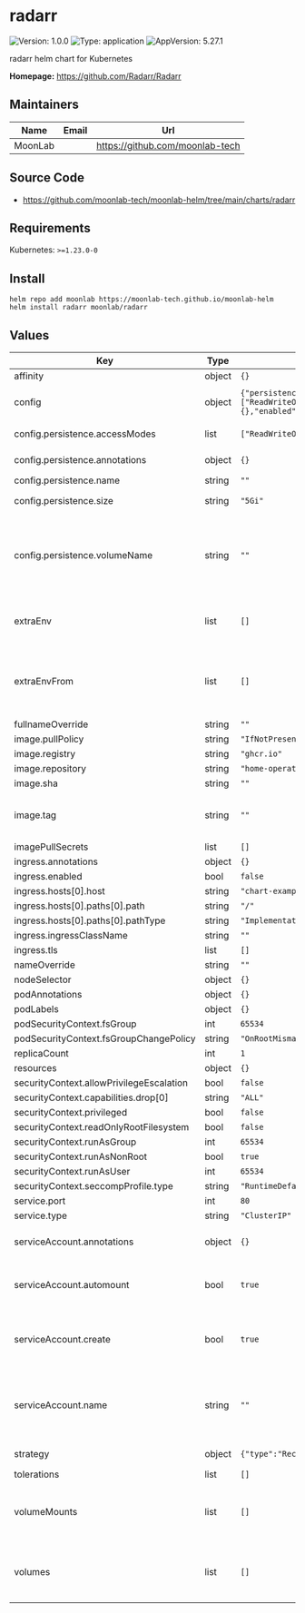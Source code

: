 # radarr

![Version: 1.0.0](https://img.shields.io/badge/Version-1.0.0-informational?style=flat-square) ![Type: application](https://img.shields.io/badge/Type-application-informational?style=flat-square) ![AppVersion: 5.27.1](https://img.shields.io/badge/AppVersion-5.27.1-informational?style=flat-square)

radarr helm chart for Kubernetes

**Homepage:** <https://github.com/Radarr/Radarr>

## Maintainers

| Name | Email | Url |
| ---- | ------ | --- |
| MoonLab |  | https://github.com/moonlab-tech |

## Source Code

* <https://github.com/moonlab-tech/moonlab-helm/tree/main/charts/radarr>

## Requirements

Kubernetes: `>=1.23.0-0`

## Install

```console
helm repo add moonlab https://moonlab-tech.github.io/moonlab-helm
helm install radarr moonlab/radarr
```

## Values

| Key | Type | Default | Description |
|-----|------|---------|-------------|
| affinity | object | `{}` |  |
| config | object | `{"persistence":{"accessModes":["ReadWriteOnce"],"annotations":{},"enabled":true,"name":"","size":"5Gi","volumeName":""}}` | Creating PVC to store configuration |
| config.persistence.accessModes | list | `["ReadWriteOnce"]` | Access modes of persistent disk |
| config.persistence.annotations | object | `{}` | Annotations for PVCs |
| config.persistence.name | string | `""` | Config name |
| config.persistence.size | string | `"5Gi"` | Size of persistent disk |
| config.persistence.volumeName | string | `""` | Name of the permanent volume to reference in the claim. Can be used to bind to existing volumes. |
| extraEnv | list | `[]` | Environment variables to add to the radarr pods |
| extraEnvFrom | list | `[]` | Environment variables from secrets or configmaps to add to the radarr pods |
| fullnameOverride | string | `""` |  |
| image.pullPolicy | string | `"IfNotPresent"` |  |
| image.registry | string | `"ghcr.io"` |  |
| image.repository | string | `"home-operations/radarr"` |  |
| image.sha | string | `""` |  |
| image.tag | string | `""` | Overrides the image tag whose default is the chart appVersion. |
| imagePullSecrets | list | `[]` |  |
| ingress.annotations | object | `{}` |  |
| ingress.enabled | bool | `false` |  |
| ingress.hosts[0].host | string | `"chart-example.local"` |  |
| ingress.hosts[0].paths[0].path | string | `"/"` |  |
| ingress.hosts[0].paths[0].pathType | string | `"ImplementationSpecific"` |  |
| ingress.ingressClassName | string | `""` |  |
| ingress.tls | list | `[]` |  |
| nameOverride | string | `""` |  |
| nodeSelector | object | `{}` |  |
| podAnnotations | object | `{}` |  |
| podLabels | object | `{}` |  |
| podSecurityContext.fsGroup | int | `65534` |  |
| podSecurityContext.fsGroupChangePolicy | string | `"OnRootMismatch"` |  |
| replicaCount | int | `1` |  |
| resources | object | `{}` |  |
| securityContext.allowPrivilegeEscalation | bool | `false` |  |
| securityContext.capabilities.drop[0] | string | `"ALL"` |  |
| securityContext.privileged | bool | `false` |  |
| securityContext.readOnlyRootFilesystem | bool | `false` |  |
| securityContext.runAsGroup | int | `65534` |  |
| securityContext.runAsNonRoot | bool | `true` |  |
| securityContext.runAsUser | int | `65534` |  |
| securityContext.seccompProfile.type | string | `"RuntimeDefault"` |  |
| service.port | int | `80` |  |
| service.type | string | `"ClusterIP"` |  |
| serviceAccount.annotations | object | `{}` | Annotations to add to the service account |
| serviceAccount.automount | bool | `true` | Automatically mount a ServiceAccount's API credentials? |
| serviceAccount.create | bool | `true` | Specifies whether a service account should be created |
| serviceAccount.name | string | `""` | If not set and create is true, a name is generated using the fullname template |
| strategy | object | `{"type":"Recreate"}` | Deployment strategy |
| tolerations | list | `[]` |  |
| volumeMounts | list | `[]` | Additional volumeMounts on the output Deployment definition. |
| volumes | list | `[]` | Additional volumes on the output Deployment definition. |
